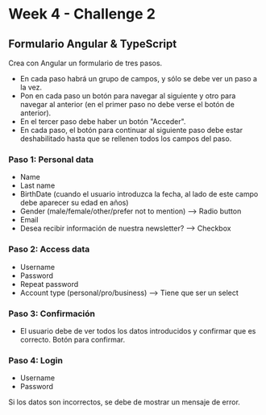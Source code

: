 # Week 4 - Challenge 2

## Formulario Angular & TypeScript

Crea con Angular un formulario de tres pasos.

- En cada paso habrá un grupo de campos, y sólo se debe ver un paso a la vez.
- Pon en cada paso un botón para navegar al siguiente y otro para navegar al anterior (en el primer paso no debe verse el botón de anterior).
- En el tercer paso debe haber un botón "Acceder".
- En cada paso, el botón para continuar al siguiente paso debe estar deshabilitado hasta que se rellenen todos los campos del paso.

### Paso 1: Personal data

- Name
- Last name
- BirthDate (cuando el usuario introduzca la fecha, al lado de este campo debe aparecer su edad en años)
- Gender (male/female/other/prefer not to mention) --> Radio button
- Email
- Desea recibir información de nuestra newsletter? --> Checkbox

### Paso 2: Access data

- Username
- Password
- Repeat password
- Account type (personal/pro/business) --> Tiene que ser un select

### Paso 3: Confirmación

- El usuario debe de ver todos los datos introducidos y confirmar que es correcto. Botón para confirmar.

### Paso 4: Login

- Username
- Password

Si los datos son incorrectos, se debe de mostrar un mensaje de error.




